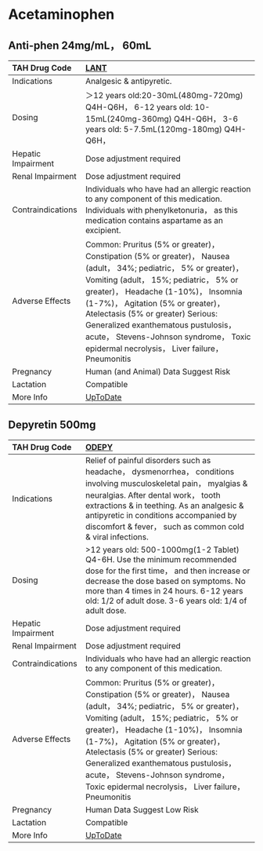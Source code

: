 # Acetaminophen

## Anti-phen 24mg/mL， 60mL

| TAH Drug Code      | [LANT](https://www.tahsda.org.tw/drugs/hissearch.php?drug_code=LANT)                                                                                                                                                                                                                                                                                                                                             |
|:-------------------|:-----------------------------------------------------------------------------------------------------------------------------------------------------------------------------------------------------------------------------------------------------------------------------------------------------------------------------------------------------------------------------------------------------------------|
| Indications        | Analgesic & antipyretic.                                                                                                                                                                                                                                                                                                                                                                                         |
| Dosing             | ＞12 years old:20-30mL(480mg-720mg) Q4H-Q6H， 6-12 years old: 10-15mL(240mg-360mg) Q4H-Q6H， 3-6 years old: 5-7.5mL(120mg-180mg) Q4H-Q6H，                                                                                                                                                                                                                                                                       |
| Hepatic Impairment | Dose adjustment required                                                                                                                                                                                                                                                                                                                                                                                         |
| Renal Impairment   | Dose adjustment required                                                                                                                                                                                                                                                                                                                                                                                         |
| Contraindications  | Individuals who have had an allergic reaction to any component of this medication. Individuals with phenylketonuria， as this medication contains aspartame as an excipient.                                                                                                                                                                                                                                     |
| Adverse Effects    | Common: Pruritus (5% or greater)， Constipation (5% or greater)， Nausea (adult， 34%; pediatric， 5% or greater)， Vomiting (adult， 15%; pediatric， 5% or greater)， Headache (1-10%)， Insomnia (1-7%)， Agitation (5% or greater)， Atelectasis (5% or greater) Serious: Generalized exanthematous pustulosis， acute， Stevens-Johnson syndrome， Toxic epidermal necrolysis， Liver failure， Pneumonitis |
| Pregnancy          | Human (and Animal) Data Suggest Risk                                                                                                                                                                                                                                                                                                                                                                             |
| Lactation          | Compatible                                                                                                                                                                                                                                                                                                                                                                                                       |
| More Info          | [UpToDate](https://www.uptodate.com/contents/acetaminophen-paracetamol-drug-information)                                                                                                                                                                                                                                                                                                                         |

## Depyretin 500mg

| TAH Drug Code      | [ODEPY](https://www.tahsda.org.tw/drugs/hissearch.php?drug_code=ODEPY)                                                                                                                                                                                                                                                                                                                                           |
|:-------------------|:-----------------------------------------------------------------------------------------------------------------------------------------------------------------------------------------------------------------------------------------------------------------------------------------------------------------------------------------------------------------------------------------------------------------|
| Indications        | Relief of painful disorders such as headache， dysmenorrhea， conditions involving musculoskeletal pain， myalgias & neuralgias. After dental work， tooth extractions & in teething. As an analgesic & antipyretic in conditions accompanied by discomfort & fever， such as common cold & viral infections.                                                                                                    |
| Dosing             | >12 years old: 500-1000mg(1-2 Tablet) Q4-6H. Use the minimum recommended dose for the first time， and then increase or decrease the dose based on symptoms. No more than 4 times in 24 hours. 6-12 years old: 1/2 of adult dose. 3-6 years old: 1/4 of adult dose.                                                                                                                                              |
| Hepatic Impairment | Dose adjustment required                                                                                                                                                                                                                                                                                                                                                                                         |
| Renal Impairment   | Dose adjustment required                                                                                                                                                                                                                                                                                                                                                                                         |
| Contraindications  | Individuals who have had an allergic reaction to any component of this medication.                                                                                                                                                                                                                                                                                                                               |
| Adverse Effects    | Common: Pruritus (5% or greater)， Constipation (5% or greater)， Nausea (adult， 34%; pediatric， 5% or greater)， Vomiting (adult， 15%; pediatric， 5% or greater)， Headache (1-10%)， Insomnia (1-7%)， Agitation (5% or greater)， Atelectasis (5% or greater) Serious: Generalized exanthematous pustulosis， acute， Stevens-Johnson syndrome， Toxic epidermal necrolysis， Liver failure， Pneumonitis |
| Pregnancy          | Human Data Suggest Low Risk                                                                                                                                                                                                                                                                                                                                                                                      |
| Lactation          | Compatible                                                                                                                                                                                                                                                                                                                                                                                                       |
| More Info          | [UpToDate](https://www.uptodate.com/contents/acetaminophen-paracetamol-drug-information)                                                                                                                                                                                                                                                                                                                         |

